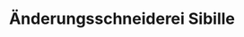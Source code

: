---
title: "Änderungsschneiderei Sibille"
url: /stutensee/aenderungsschneiderei-sibille/
shop: Schneiderei
---